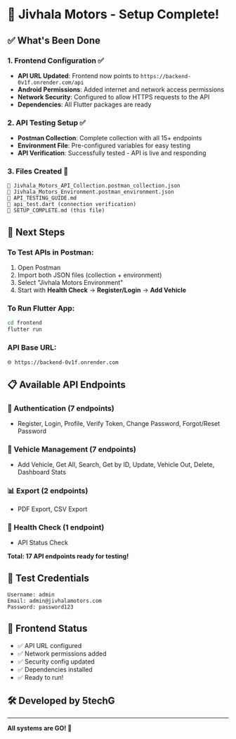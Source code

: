 # 🎉 Jivhala Motors - Setup Complete!

## ✅ What's Been Done

### 1. Frontend Configuration ✅
- **API URL Updated**: Frontend now points to `https://backend-0v1f.onrender.com/api`
- **Android Permissions**: Added internet and network access permissions
- **Network Security**: Configured to allow HTTPS requests to the API
- **Dependencies**: All Flutter packages are ready

### 2. API Testing Setup ✅
- **Postman Collection**: Complete collection with all 15+ endpoints
- **Environment File**: Pre-configured variables for easy testing
- **API Verification**: Successfully tested - API is live and responding

### 3. Files Created 📁
```
📄 Jivhala_Motors_API_Collection.postman_collection.json
📄 Jivhala_Motors_Environment.postman_environment.json  
📄 API_TESTING_GUIDE.md
📄 api_test.dart (connection verification)
📄 SETUP_COMPLETE.md (this file)
```

## 🚀 Next Steps

### To Test APIs in Postman:
1. Open Postman
2. Import both JSON files (collection + environment)
3. Select "Jivhala Motors Environment" 
4. Start with **Health Check** → **Register/Login** → **Add Vehicle**

### To Run Flutter App:
```bash
cd frontend
flutter run
```

### API Base URL:
```
🌐 https://backend-0v1f.onrender.com
```

## 📋 Available API Endpoints

### 🔐 Authentication (7 endpoints)
- Register, Login, Profile, Verify Token, Change Password, Forgot/Reset Password

### 🚗 Vehicle Management (7 endpoints)  
- Add Vehicle, Get All, Search, Get by ID, Update, Vehicle Out, Delete, Dashboard Stats

### 📊 Export (2 endpoints)
- PDF Export, CSV Export

### 🏥 Health Check (1 endpoint)
- API Status Check

**Total: 17 API endpoints ready for testing!**

## 🔑 Test Credentials
```
Username: admin
Email: admin@jivhalamotors.com
Password: password123
```

## 📱 Frontend Status
- ✅ API URL configured
- ✅ Network permissions added
- ✅ Security config updated
- ✅ Dependencies installed
- ✅ Ready to run!

## 🛠 Developed by 5techG

---
**All systems are GO! 🚀**
